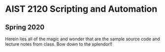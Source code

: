 #  AIST 2120 Scripting and Automation
## Spring 2020

Herein lies all of the magic and wonder that are the sample source code and lecture notes from class. Bow down to the splendor!!
